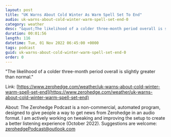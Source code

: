 ```yaml
---
layout: post
title: "UK Warns About Cold Winter As Warm Spell Set To End"
audio: uk-warns-about-cold-winter-warm-spell-set-end-0
category: weather
desc: "&quot;The likelihood of a colder three-month period overall is slightly greater than normal.&quot; "
duration: 00:01:56
length: 116
datetime: Tue, 01 Nov 2022 06:45:00 +0000
tags: podcast
guid: uk-warns-about-cold-winter-warm-spell-set-end-0
order: 0
---
```

&quot;The likelihood of a colder three-month period overall is slightly greater than normal.&quot; 

Link: [https://www.zerohedge.com/weather/uk-warns-about-cold-winter-warm-spell-set-end](https://www.zerohedge.com/weather/uk-warns-about-cold-winter-warm-spell-set-end)

About: The Zerohedge Podcast is a non-commercial, automated program, designed to give people a way to get news from Zerohedge in an audio format.  I am actively working on tweaking and improving the setup to create a better listening experience (October 2022).  Suggestions are welcome: [zerohedgePodcast@outlook.com](mailto:zerohedgePodcast@outlook.com)
